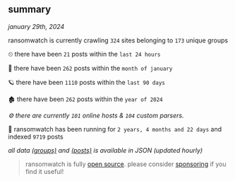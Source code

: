 
## summary
_january 29th, 2024_

ransomwatch is currently crawling `324` sites belonging to `173` unique groups

⏲ there have been `21` posts within the `last 24 hours`

🦈 there have been `262` posts within the `month of january`

🪐 there have been `1110` posts within the `last 90 days`

🏚 there have been `262` posts within the `year of 2024`

_⚙️ there are currently `101` online hosts & `104` custom parsers._

🦕 ransomwatch has been running for `2 years, 4 months and 22 days` and indexed `9719` posts

_all data  [(groups)](http://ransomwhat.telemetry.ltd/groups) and [(posts)](http://ransomwhat.telemetry.ltd/posts) is available in JSON (updated hourly)_

> ransomwatch is fully [open source](https://github.com/joshhighet/ransomwatch#ransomwatch--). please consider [sponsoring](https://github.com/sponsors/joshhighet) if you find it useful!
